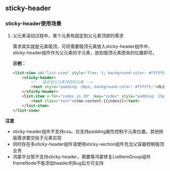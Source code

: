 ## sticky-header

<!-- UTSCOMJSON.sticky-header.description -->

<!-- UTSCOMJSON.sticky-header.compatibility -->

<!-- UTSCOMJSON.sticky-header.attribute -->

<!-- UTSCOMJSON.sticky-header.event -->

<!-- UTSCOMJSON.sticky-header.component_type-->

### sticky-header使用场景

1. 父元素滚动过程中，某个元素有固定到父元素顶部的需求

	需求其实就是元素吸顶。可将需要吸顶元素放入sticky-header组件中，sticky-header组件作为父元素的子元素，放到吸顶元素原来的位置即可。

	**示例：**

	```html
	<list-view id="list-view" style="flex: 1; background-color: #f5f5f5;">
		<sticky-header>
			<!-- 固定到父元素顶部的元素 -->
			<text style="padding: 20px; background-color: #f5f5f5;">向上滑动页面，体验sticky-header吸顶效果。</text>
		</sticky-header>
		<list-item v-for="index in 20" :key="index" style="padding: 15px; margin: 5px 0;background-color: #fff;border-radius: 5px;">
			<text class="text">itme-content-{{index}}</text>
		</list-item>
	</list-view>
	```

**注意**

+ sticky-header组件不支持css。仅支持padding属性控制子元素位置。其他排版需求要交给子元素实现
+ 同时存在多sticky-header组件请使用sticky-section组件充当父容器控制吸顶业务
+ 鸿蒙平台暂不支持sticky-header，需要等鸿蒙修复ListItemGroup组件frameNode不能添加header的Bug后方可支持

<!-- UTSCOMJSON.sticky-header.children -->

<!-- UTSCOMJSON.sticky-header.example -->

<!-- UTSCOMJSON.sticky-header.reference -->
